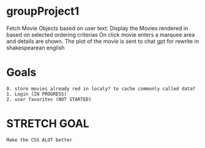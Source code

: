 # groupProject1

Fetch Movie Objects based on user text:
Display the Movies rendered in based on selected ordering criterias
On click movie enters a marquee area and details are shown.
The plot of the movie is sent to chat gpt for rewrite in shakespearean  english 


# Goals
    0. store movies already red in localy? to cache commonly called data? 
    1. Login (IN PROGRESS)
    2. user favorites (NOT STARTED)

# STRETCH GOAL

    Make the CSS ALOT better 
   


